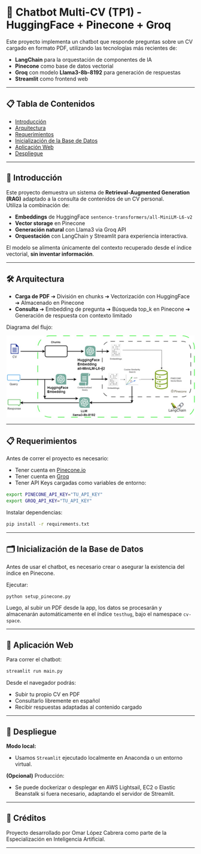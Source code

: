 # 🧠 Chatbot Multi-CV (TP1) - HuggingFace + Pinecone + Groq

Este proyecto implementa un chatbot que responde preguntas sobre un CV cargado en formato PDF, utilizando las tecnologías más recientes de:

- **LangChain** para la orquestación de componentes de IA
- **Pinecone** como base de datos vectorial
- **Groq** con modelo **Llama3-8b-8192** para generación de respuestas
- **Streamlit** como frontend web

---

## 📋 Tabla de Contenidos

- [Introducción](#introducción)
- [Arquitectura](#arquitectura)
- [Requerimientos](#requerimientos)
- [Inicialización de la Base de Datos](#inicialización-de-la-base-de-datos)
- [Aplicación Web](#aplicación-web)
- [Despliegue](#despliegue)

---

## 🚀 Introducción

Este proyecto demuestra un sistema de **Retrieval-Augmented Generation (RAG)** adaptado a la consulta de contenidos de un CV personal.  
Utiliza la combinación de:

- **Embeddings** de HuggingFace `sentence-transformers/all-MiniLM-L6-v2`
- **Vector storage** en Pinecone
- **Generación natural** con Llama3 via Groq API
- **Orquestación** con LangChain y Streamlit para experiencia interactiva.

El modelo se alimenta únicamente del contexto recuperado desde el índice vectorial, **sin inventar información**.

---

## 🛠️ Arquitectura

- **Carga de PDF** ➔ División en chunks ➔ Vectorización con HuggingFace ➔ Almacenado en Pinecone
- **Consulta** ➔ Embedding de pregunta ➔ Búsqueda top_k en Pinecone ➔ Generación de respuesta con contexto limitado

Diagrama del flujo:

![Arquitectura LLM](/llm_diagram.jpg)

---

## 📋 Requerimientos

Antes de correr el proyecto es necesario:

- Tener cuenta en [Pinecone.io](https://www.pinecone.io/)
- Tener cuenta en [Groq](https://groq.com/)
- Tener API Keys cargadas como variables de entorno:

```bash
export PINECONE_API_KEY="TU_API_KEY"
export GROQ_API_KEY="TU_API_KEY"
```

Instalar dependencias:

```bash
pip install -r requirements.txt
```

---

## 🗂️ Inicialización de la Base de Datos

Antes de usar el chatbot, es necesario crear o asegurar la existencia del índice en Pinecone.

Ejecutar:

```bash
python setup_pinecone.py
```

Luego, al subir un PDF desde la app, los datos se procesarán y almacenarán automáticamente en el índice `testhug`, bajo el namespace `cv-space`.

---

## 💬 Aplicación Web

Para correr el chatbot:

```bash
streamlit run main.py
```

Desde el navegador podrás:

- Subir tu propio CV en PDF
- Consultarlo libremente en español
- Recibir respuestas adaptadas al contenido cargado

---

## 🚀 Despliegue

**Modo local:**

- Usamos `Streamlit` ejecutado localmente en Anaconda o un entorno virtual.

**(Opcional)** Producción:

- Se puede dockerizar o desplegar en AWS Lightsail, EC2 o Elastic Beanstalk si fuera necesario, adaptando el servidor de Streamlit.

---

## 📜 Créditos

Proyecto desarrollado por Omar López Cabrera como parte de la Especialización en Inteligencia Artificial.

---
